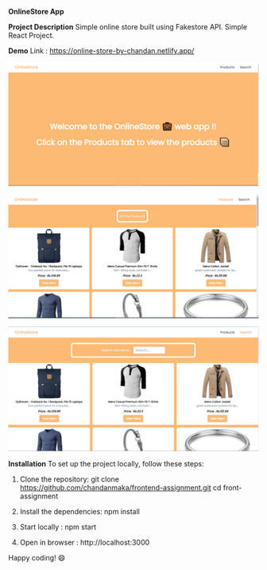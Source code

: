 **OnlineStore App**

**Project Description**
Simple online store built using Fakestore API. Simple React Project.

**Demo**
Link : https://online-store-by-chandan.netlify.app/

![Alt text](image.png)

![Alt text](image-1.png)

![Alt text](image-2.png)

**Installation**
To set up the project locally, follow these steps:

1. Clone the repository:
   git clone https://github.com/chandanmaka/frontend-assignment.git
   cd front-assignment

2. Install the dependencies:
   npm install

3. Start locally :
   npm start

4. Open in browser :
   http://localhost:3000

Happy coding! 😄

